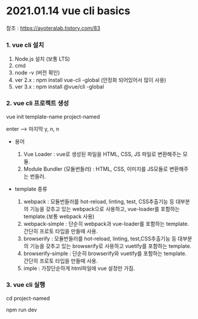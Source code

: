 # 2021.01.14 vue cli basics

참조 : https://ayoteralab.tistory.com/83

### 1. vue cli 설치

1. Node.js 설치 (보통 LTS)
2. cmd 
3. node -v (버전 확인)
4. ver 2.x : npm install vue-cli -global (안정화 되어있어서 많이 사용)
5. ver 3.x : npm install @vue/cli -global

### 2. vue cli 프로젝트 생성

vue init template-name project-named

enter --> 마지막 y, n, n

- 용어
  1. Vue Loader : vue로 생성된 파일을 HTML, CSS, JS 파일로 변환해주는 모듈.
  2. Module Bundler (모듈번들러) : HTML, CSS, 이미지를 JS모듈로 변환해주는 번들러.

- template  종류
  1. webpack : 모듈번들러를 hot-reload, linting, test, CSS추출기능 등 대부분의 기능을 갖추고 있는 webpack으로 사용하고, vue-loader를 포함하는 template.(보통 webpack 사용)
  2. webpack-simple : 단순히 webpack과 vue-loader를 포함하는 template. 간단히 프로토 타입을 만들때 사용.
  3. browserify : 모듈번들러를 hot-reload, linting, test,CSS추출기능 등 대부분의 기능을 갖추고 있는 browserify로 사용하고 vuetify를 포함하는 template.
  4. browserify-simple : 단순히 browserify와 vuetify를 포함하는 template. 간단히 프로토 타입을 만들때 사용.
  5. imple : 가장단순하게 html파일에 vue 설정만 가짐.

### 3. vue cli 실행

cd project-named

npm run dev